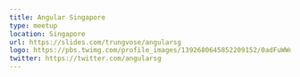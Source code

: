 ```yaml
---
title: Angular Singapore
type: meetup
location: Singapore
url: https://slides.com/trungvose/angularsg
logo: https://pbs.twimg.com/profile_images/1392680645852209152/0adFuWWd_400x400.jpg
twitter: https://twitter.com/angularsg
---
```

